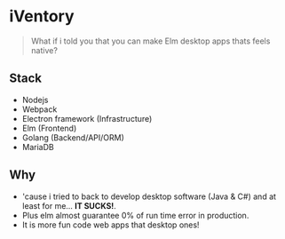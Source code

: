# iVentory

> What if i told you that you can make Elm desktop apps thats feels native?

## Stack

- Nodejs
- Webpack
- Electron framework (Infrastructure)
- Elm (Frontend)
- Golang (Backend/API/ORM)
- MariaDB

## Why

- 'cause i tried to back to develop desktop software (Java & C#) and at least for me... **IT SUCKS!**.
- Plus elm almost guarantee 0% of run time error in production.
- It is more fun code web apps that desktop ones!
